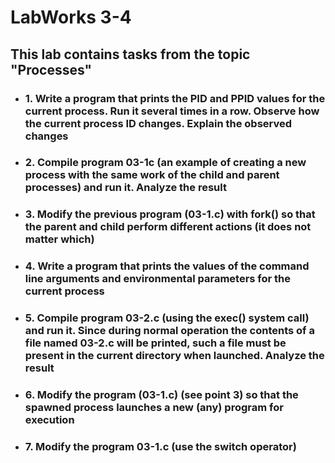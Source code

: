 # LabWorks 3-4

## This lab contains tasks from the topic "Processes"

- ### 1. Write a program that prints the PID and PPID values ​​for the current process. Run it several times in a row. Observe how the current process ID changes. Explain the observed changes

- ### 2. Compile program 03-1c (an example of creating a new process with the same work of the child and parent processes) and run it. Analyze the result

- ### 3. Modify the previous program (03-1.c) with fork() so that the parent and child perform different actions (it does not matter which)

- ### 4. Write a program that prints the values ​​of the command line arguments and environmental parameters for the current process

- ### 5. Compile program 03-2.c (using the exec() system call) and run it. Since during normal operation the contents of a file named 03-2.c will be printed, such a file must be present in the current directory when launched. Analyze the result

- ### 6. Modify the program (03-1.c) (see point 3) so that the spawned process launches a new (any) program for execution

- ### 7. Modify the program 03-1.c (use the switch operator)
